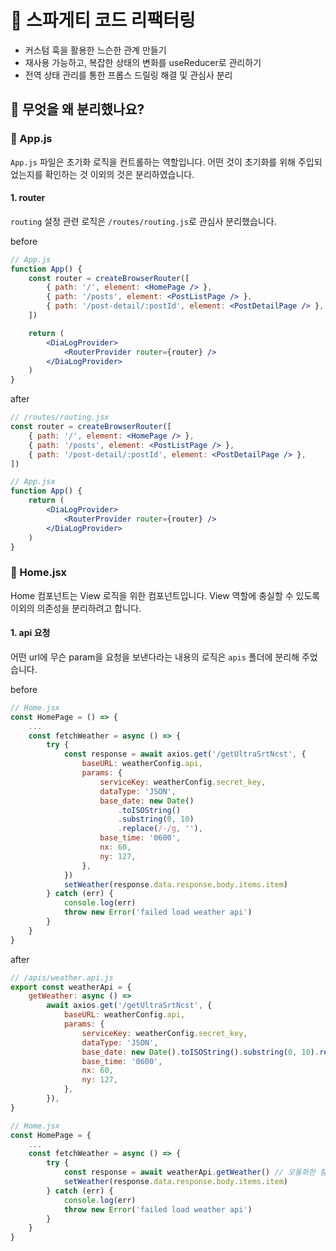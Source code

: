 # 🍝 스파게티 코드 리팩터링

- 커스텀 훅을 활용한 느슨한 관계 만들기
- 재사용 가능하고, 복잡한 상태의 변화를 useReducer로 관리하기
- 전역 상태 관리를 통한 프롭스 드릴링 해결 및 관심사 분리

## 🤔 무엇을 왜 분리했나요?

### 📄 App.js

`App.js` 파일은 초기화 로직을 컨트롤하는 역할입니다. 어떤 것이 초기화를 위해 주입되었는지를 확인하는 것 이외의 것은 분리하였습니다.

#### 1. router

`routing` 설정 관련 로직은 `/routes/routing.js`로 관심사 분리했습니다.

before

```jsx
// App.js
function App() {
	const router = createBrowserRouter([
		{ path: '/', element: <HomePage /> },
		{ path: '/posts', element: <PostListPage /> },
		{ path: '/post-detail/:postId', element: <PostDetailPage /> },
	])

	return (
		<DiaLogProvider>
			<RouterProvider router={router} />
		</DiaLogProvider>
	)
}
```

after

```jsx
// /routes/routing.jsx
const router = createBrowserRouter([
	{ path: '/', element: <HomePage /> },
	{ path: '/posts', element: <PostListPage /> },
	{ path: '/post-detail/:postId', element: <PostDetailPage /> },
])

// App.jsx
function App() {
	return (
		<DiaLogProvider>
			<RouterProvider router={router} />
		</DiaLogProvider>
	)
}
```

### 📄 Home.jsx

Home 컴포넌트는 View 로직을 위한 컴포넌트입니다. View 역할에 충실할 수 있도록 이외의 의존성을 분리하려고 합니다.

#### 1. api 요청

어떤 url에 무슨 param을 요청을 보낸다라는 내용의 로직은 `apis` 폴더에 분리해 주었습니다.

before

```jsx
// Home.jsx
const HomePage = () => {
	...
	const fetchWeather = async () => {
		try {
			const response = await axios.get('/getUltraSrtNcst', {
				baseURL: weatherConfig.api,
				params: {
					serviceKey: weatherConfig.secret_key,
					dataType: 'JSON',
					base_date: new Date()
						.toISOString()
						.substring(0, 10)
						.replace(/-/g, ''),
					base_time: '0600',
					nx: 60,
					ny: 127,
				},
			})
			setWeather(response.data.response.body.items.item)
		} catch (err) {
			console.log(err)
			throw new Error('failed load weather api')
		}
	}
}
```

after

```jsx
// /apis/weather.api.js
export const weatherApi = {
	getWeather: async () =>
		await axios.get('/getUltraSrtNcst', {
			baseURL: weatherConfig.api,
			params: {
				serviceKey: weatherConfig.secret_key,
				dataType: 'JSON',
				base_date: new Date().toISOString().substring(0, 10).replace(/-/g, ''),
				base_time: '0600',
				nx: 60,
				ny: 127,
			},
		}),
}

// Home.jsx
const HomePage = {
	...
	const fetchWeather = async () => {
		try {
			const response = await weatherApi.getWeather() // 모듈화한 함수를 호출
			setWeather(response.data.response.body.items.item)
		} catch (err) {
			console.log(err)
			throw new Error('failed load weather api')
		}
	}
}
```
